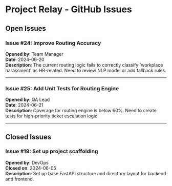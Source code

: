 # Project Relay - GitHub Issues

## Open Issues

### Issue #24: Improve Routing Accuracy
**Opened by**: Team Manager  
**Date**: 2024-06-20  
**Description**: The current routing logic fails to correctly classify 'workplace harassment' as HR-related. Need to review NLP model or add fallback rules.

---

### Issue #25: Add Unit Tests for Routing Engine
**Opened by**: QA Lead  
**Date**: 2024-06-21  
**Description**: Coverage for routing engine is below 60%. Need to create tests for high-priority ticket escalation logic.

---

## Closed Issues

### Issue #19: Set up project scaffolding
**Opened by**: DevOps  
**Closed on**: 2024-06-05  
**Description**: Set up base FastAPI structure and directory layout for backend and frontend.
